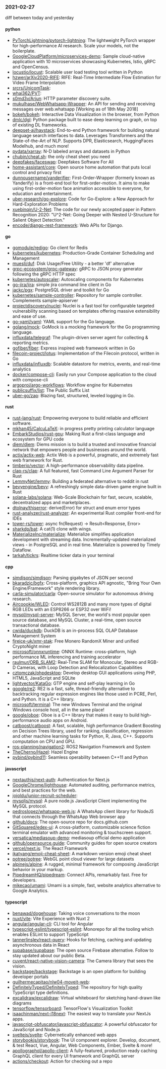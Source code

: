 ### 2021-02-27
diff between today and yesterday

#### python
* [PyTorchLightning/pytorch-lightning](https://github.com/PyTorchLightning/pytorch-lightning): The lightweight PyTorch wrapper for high-performance AI research. Scale your models, not the boilerplate.
* [GoogleCloudPlatform/microservices-demo](https://github.com/GoogleCloudPlatform/microservices-demo): Sample cloud-native application with 10 microservices showcasing Kubernetes, Istio, gRPC and OpenCensus.
* [locustio/locust](https://github.com/locustio/locust): Scalable user load testing tool written in Python
* [hzwer/arXiv2020-RIFE](https://github.com/hzwer/arXiv2020-RIFE): RIFE: Real-Time Intermediate Flow Estimation for Video Frame Interpolation
* [srcrs/UnicomTask](https://github.com/srcrs/UnicomTask): 
* [whai362/PVT](https://github.com/whai362/PVT): 
* [s0md3v/Arjun](https://github.com/s0md3v/Arjun): HTTP parameter discovery suite.
* [mukulhase/WebWhatsapp-Wrapper](https://github.com/mukulhase/WebWhatsapp-Wrapper): An API for sending and receiving messages over web.whatsapp [Working as of 18th May 2018]
* [bokeh/bokeh](https://github.com/bokeh/bokeh): Interactive Data Visualization in the browser, from Python
* [dmlc/dgl](https://github.com/dmlc/dgl): Python package built to ease deep learning on graph, on top of existing DL frameworks.
* [deepset-ai/haystack](https://github.com/deepset-ai/haystack):  End-to-end Python framework for building natural language search interfaces to data. Leverages Transformers and the State-of-the-Art of NLP. Supports DPR, Elasticsearch, HuggingFaces Modelhub, and much more!
* [pydata/xarray](https://github.com/pydata/xarray): N-D labeled arrays and datasets in Python
* [chubin/cheat.sh](https://github.com/chubin/cheat.sh): the only cheat sheet you need
* [deepfakes/faceswap](https://github.com/deepfakes/faceswap): Deepfakes Software For All
* [home-assistant/core](https://github.com/home-assistant/core):  Open source home automation that puts local control and privacy first
* [dunnousername/yanderifier](https://github.com/dunnousername/yanderifier): First-Order-Wrapper (formerly known as Yanderify) is a front-end tool for first-order-motion. It aims to make using first-order-motion face animation accessible to everyone, for education and entertainment.
* [uber-research/go-explore](https://github.com/uber-research/go-explore): Code for Go-Explore: a New Approach for Hard-Exploration Problems
* [xuebinqin/U-2-Net](https://github.com/xuebinqin/U-2-Net): The code for our newly accepted paper in Pattern Recognition 2020: "U^2-Net: Going Deeper with Nested U-Structure for Salient Object Detection."
* [encode/django-rest-framework](https://github.com/encode/django-rest-framework): Web APIs for Django. 

#### go
* [gomodule/redigo](https://github.com/gomodule/redigo): Go client for Redis
* [kubernetes/kubernetes](https://github.com/kubernetes/kubernetes): Production-Grade Container Scheduling and Management
* [muesli/duf](https://github.com/muesli/duf): Disk Usage/Free Utility - a better 'df' alternative
* [grpc-ecosystem/grpc-gateway](https://github.com/grpc-ecosystem/grpc-gateway): gRPC to JSON proxy generator following the gRPC HTTP spec
* [kubernetes/autoscaler](https://github.com/kubernetes/autoscaler): Autoscaling components for Kubernetes
* [go-jira/jira](https://github.com/go-jira/jira): simple jira command line client in Go
* [jackc/pgx](https://github.com/jackc/pgx): PostgreSQL driver and toolkit for Go
* [kubernetes/sample-controller](https://github.com/kubernetes/sample-controller): Repository for sample controller. Complements sample-apiserver
* [projectdiscovery/nuclei](https://github.com/projectdiscovery/nuclei): Nuclei is a fast tool for configurable targeted vulnerability scanning based on templates offering massive extensibility and ease of use.
* [go-yaml/yaml](https://github.com/go-yaml/yaml): YAML support for the Go language.
* [golang/mock](https://github.com/golang/mock): GoMock is a mocking framework for the Go programming language.
* [influxdata/telegraf](https://github.com/influxdata/telegraf): The plugin-driven server agent for collecting & reporting metrics.
* [gofiber/fiber](https://github.com/gofiber/fiber):  Express inspired web framework written in Go
* [filecoin-project/lotus](https://github.com/filecoin-project/lotus): Implementation of the Filecoin protocol, written in Go
* [influxdata/influxdb](https://github.com/influxdata/influxdb): Scalable datastore for metrics, events, and real-time analytics
* [docker/compose-cli](https://github.com/docker/compose-cli): Easily run your Compose application to the cloud with compose-cli
* [argoproj/argo-workflows](https://github.com/argoproj/argo-workflows): Workflow engine for Kubernetes
* [publicsuffix/list](https://github.com/publicsuffix/list): The Public Suffix List
* [uber-go/zap](https://github.com/uber-go/zap): Blazing fast, structured, leveled logging in Go.

#### rust
* [rust-lang/rust](https://github.com/rust-lang/rust): Empowering everyone to build reliable and efficient software.
* [mkhan45/CalcuLaTeX](https://github.com/mkhan45/CalcuLaTeX): in progress pretty printing calculator language
* [EmbarkStudios/rust-gpu](https://github.com/EmbarkStudios/rust-gpu):  Making Rust a first-class language and ecosystem for GPU code 
* [diem/diem](https://github.com/diem/diem): Diems mission is to build a trusted and innovative financial network that empowers people and businesses around the world.
* [actix/actix-web](https://github.com/actix/actix-web): Actix Web is a powerful, pragmatic, and extremely fast web framework for Rust.
* [timberio/vector](https://github.com/timberio/vector): A high-performance observability data pipeline.
* [clap-rs/clap](https://github.com/clap-rs/clap): A full featured, fast Command Line Argument Parser for Rust
* [LemmyNet/lemmy](https://github.com/LemmyNet/lemmy):  Building a federated alternative to reddit in rust
* [bevyengine/bevy](https://github.com/bevyengine/bevy): A refreshingly simple data-driven game engine built in Rust
* [solana-labs/solana](https://github.com/solana-labs/solana): Web-Scale Blockchain for fast, secure, scalable, decentralized apps and marketplaces.
* [dtolnay/thiserror](https://github.com/dtolnay/thiserror): derive(Error) for struct and enum error types
* [rust-analyzer/rust-analyzer](https://github.com/rust-analyzer/rust-analyzer): An experimental Rust compiler front-end for IDEs
* [tower-rs/tower](https://github.com/tower-rs/tower): async fn(Request) -> Result<Response, Error>
* [sharkdp/bat](https://github.com/sharkdp/bat): A cat(1) clone with wings.
* [MaterializeInc/materialize](https://github.com/MaterializeInc/materialize): Materialize simplifies application development with streaming data. Incrementally-updated materialized views - in PostgreSQL and in real time. Materialize is powered by Timely Dataflow.
* [tarkah/tickrs](https://github.com/tarkah/tickrs): Realtime ticker data in your terminal 

#### cpp
* [simdjson/simdjson](https://github.com/simdjson/simdjson): Parsing gigabytes of JSON per second
* [bkaradzic/bgfx](https://github.com/bkaradzic/bgfx): Cross-platform, graphics API agnostic, "Bring Your Own Engine/Framework" style rendering library.
* [carla-simulator/carla](https://github.com/carla-simulator/carla): Open-source simulator for autonomous driving research.
* [Aircoookie/WLED](https://github.com/Aircoookie/WLED): Control WS2812B and many more types of digital RGB LEDs with an ESP8266 or ESP32 over WiFi!
* [mysql/mysql-server](https://github.com/mysql/mysql-server): MySQL Server, the world's most popular open source database, and MySQL Cluster, a real-time, open source transactional database.
* [cwida/duckdb](https://github.com/cwida/duckdb): DuckDB is an in-process SQL OLAP Database Management System
* [fireice-uk/xmr-stak](https://github.com/fireice-uk/xmr-stak): Free Monero RandomX Miner and unified CryptoNight miner
* [microsoft/onnxruntime](https://github.com/microsoft/onnxruntime): ONNX Runtime: cross-platform, high performance ML inferencing and training accelerator
* [raulmur/ORB_SLAM2](https://github.com/raulmur/ORB_SLAM2): Real-Time SLAM for Monocular, Stereo and RGB-D Cameras, with Loop Detection and Relocalization Capabilities
* [cztomczak/phpdesktop](https://github.com/cztomczak/phpdesktop): Develop desktop GUI applications using PHP, HTML5, JavaScript and SQLite
* [lightvector/KataGo](https://github.com/lightvector/KataGo): GTP engine and self-play learning in Go
* [google/re2](https://github.com/google/re2): RE2 is a fast, safe, thread-friendly alternative to backtracking regular expression engines like those used in PCRE, Perl, and Python. It is a C++ library.
* [microsoft/terminal](https://github.com/microsoft/terminal): The new Windows Terminal and the original Windows console host, all in the same place!
* [google/oboe](https://github.com/google/oboe): Oboe is a C++ library that makes it easy to build high-performance audio apps on Android.
* [catboost/catboost](https://github.com/catboost/catboost): A fast, scalable, high performance Gradient Boosting on Decision Trees library, used for ranking, classification, regression and other machine learning tasks for Python, R, Java, C++. Supports computation on CPU and GPU.
* [ros-planning/navigation2](https://github.com/ros-planning/navigation2): ROS2 Navigation Framework and System
* [TheCherno/Hazel](https://github.com/TheCherno/Hazel): Hazel Engine
* [pybind/pybind11](https://github.com/pybind/pybind11): Seamless operability between C++11 and Python

#### javascript
* [nextauthjs/next-auth](https://github.com/nextauthjs/next-auth): Authentication for Next.js
* [GoogleChrome/lighthouse](https://github.com/GoogleChrome/lighthouse): Automated auditing, performance metrics, and best practices for the web.
* [jojoldu/junior-recruit-scheduler](https://github.com/jojoldu/junior-recruit-scheduler):    
* [mysqljs/mysql](https://github.com/mysqljs/mysql): A pure node.js JavaScript Client implementing the MySQL protocol.
* [pedroslopez/whatsapp-web.js](https://github.com/pedroslopez/whatsapp-web.js): A WhatsApp client library for NodeJS that connects through the WhatsApp Web browser app
* [github/docs](https://github.com/github/docs): The open-source repo for docs.github.com
* [GitSquared/edex-ui](https://github.com/GitSquared/edex-ui): A cross-platform, customizable science fiction terminal emulator with advanced monitoring & touchscreen support.
* [versatica/mediasoup-demo](https://github.com/versatica/mediasoup-demo): mediasoup official demo application
* [github/opensource.guide](https://github.com/github/opensource.guide):  Community guides for open source creators
* [vercel/next.js](https://github.com/vercel/next.js): The React Framework
* [ikatyang/emoji-cheat-sheet](https://github.com/ikatyang/emoji-cheat-sheet): A markdown version emoji cheat sheet
* [potree/potree](https://github.com/potree/potree): WebGL point cloud viewer for large datasets
* [alpinejs/alpine](https://github.com/alpinejs/alpine): A rugged, minimal framework for composing JavaScript behavior in your markup.
* [PipedreamHQ/pipedream](https://github.com/PipedreamHQ/pipedream): Connect APIs, remarkably fast. Free for developers.
* [mikecao/umami](https://github.com/mikecao/umami): Umami is a simple, fast, website analytics alternative to Google Analytics.

#### typescript
* [benawad/dogehouse](https://github.com/benawad/dogehouse): Taking voice conversations to the moon 
* [nuxt/vite](https://github.com/nuxt/vite):  Vite Experience with Nuxt 2 
* [angular/angular-cli](https://github.com/angular/angular-cli): CLI tool for Angular
* [typescript-eslint/typescript-eslint](https://github.com/typescript-eslint/typescript-eslint):  Monorepo for all the tooling which enables ESLint to support TypeScript
* [tannerlinsley/react-query](https://github.com/tannerlinsley/react-query):  Hooks for fetching, caching and updating asynchronous data in React
* [supabase/supabase](https://github.com/supabase/supabase): The open source Firebase alternative. Follow to stay updated about our public Beta.
* [cuvent/react-native-vision-camera](https://github.com/cuvent/react-native-vision-camera):  The Camera library that sees the vision.
* [backstage/backstage](https://github.com/backstage/backstage): Backstage is an open platform for building developer portals
* [guilhermecapitao/nlw04-moveit-web](https://github.com/guilhermecapitao/nlw04-moveit-web): 
* [DefinitelyTyped/DefinitelyTyped](https://github.com/DefinitelyTyped/DefinitelyTyped): The repository for high quality TypeScript type definitions.
* [excalidraw/excalidraw](https://github.com/excalidraw/excalidraw): Virtual whiteboard for sketching hand-drawn like diagrams
* [tensorflow/tensorboard](https://github.com/tensorflow/tensorboard): TensorFlow's Visualization Toolkit
* [isaachinman/next-i18next](https://github.com/isaachinman/next-i18next): The easiest way to translate your NextJs apps.
* [javascript-obfuscator/javascript-obfuscator](https://github.com/javascript-obfuscator/javascript-obfuscator): A powerful obfuscator for JavaScript and Node.js
* [sveltejs/svelte](https://github.com/sveltejs/svelte): Cybernetically enhanced web apps
* [storybookjs/storybook](https://github.com/storybookjs/storybook):  The UI component explorer. Develop, document, & test React, Vue, Angular, Web Components, Ember, Svelte & more!
* [apollographql/apollo-client](https://github.com/apollographql/apollo-client):  A fully-featured, production ready caching GraphQL client for every UI framework and GraphQL server
* [actions/checkout](https://github.com/actions/checkout): Action for checking out a repo

